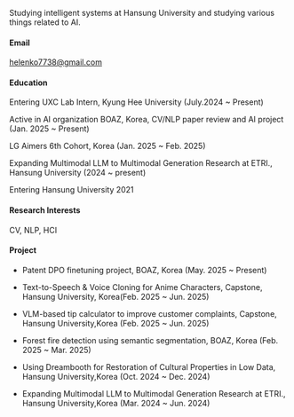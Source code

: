 


Studying intelligent systems at Hansung University and studying various things related to AI.


#### Email
helenko7738@gmail.com


#### Education
Entering UXC Lab Intern, Kyung Hee University (July.2024 ~ Present) 

Active in AI organization BOAZ, Korea, CV/NLP paper review and AI project (Jan. 2025 ~ Present)

LG Aimers 6th Cohort, Korea (Jan. 2025 ~ Feb. 2025)

Expanding Multimodal LLM to Multimodal Generation Research at ETRI., Hansung University (2024 ~ present)

Entering Hansung University 2021 


#### Research Interests
CV, NLP, HCI


#### Project
- Patent DPO finetuning project, BOAZ, Korea (May. 2025 ~ Present)

- Text-to-Speech & Voice Cloning for Anime Characters, Capstone, Hansung University, Korea(Feb. 2025 ~ Jun. 2025)

- VLM-based tip calculator to improve customer complaints, Capstone, Hansung University,Korea (Feb. 2025 ~ Jun. 2025)

- Forest fire detection using semantic segmentation, BOAZ, Korea (Feb. 2025 ~ Mar. 2025)

- Using Dreambooth for Restoration of Cultural Properties in Low Data, Hansung University,Korea (Oct. 2024 ~ Dec. 2024)

- Expanding Multimodal LLM to Multimodal Generation Research at ETRI., Hansung University,Korea (Mar. 2024 ~ Jun. 2024)
